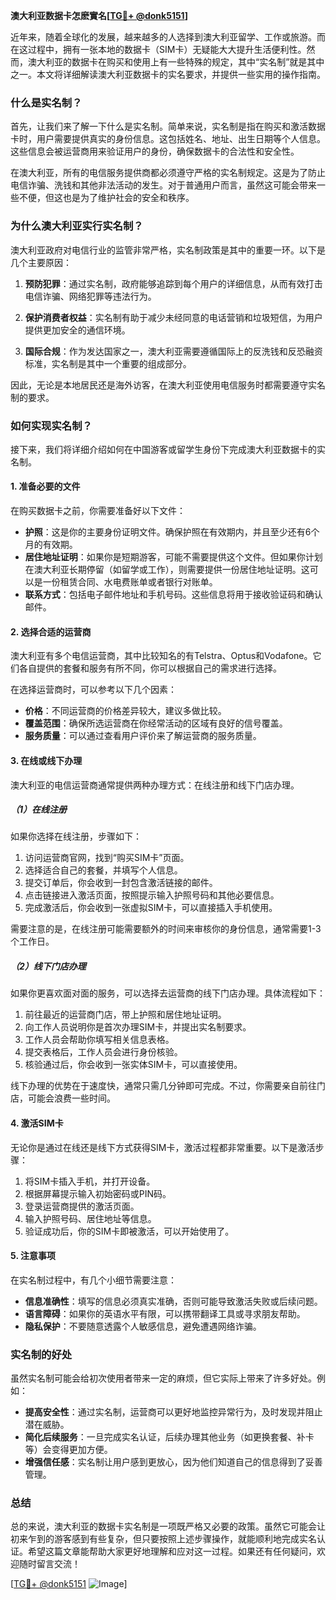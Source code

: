 **澳大利亚数据卡怎麽實名[[TG💪+ @donk5151](https://t.me/s/donk5151)]**

近年来，随着全球化的发展，越来越多的人选择到澳大利亚留学、工作或旅游。而在这过程中，拥有一张本地的数据卡（SIM卡）无疑能大大提升生活便利性。然而，澳大利亚的数据卡在购买和使用上有一些特殊的规定，其中“实名制”就是其中之一。本文将详细解读澳大利亚数据卡的实名要求，并提供一些实用的操作指南。

### 什么是实名制？

首先，让我们来了解一下什么是实名制。简单来说，实名制是指在购买和激活数据卡时，用户需要提供真实的身份信息。这包括姓名、地址、出生日期等个人信息。这些信息会被运营商用来验证用户的身份，确保数据卡的合法性和安全性。

在澳大利亚，所有的电信服务提供商都必须遵守严格的实名制规定。这是为了防止电信诈骗、洗钱和其他非法活动的发生。对于普通用户而言，虽然这可能会带来一些不便，但这也是为了维护社会的安全和秩序。

### 为什么澳大利亚实行实名制？

澳大利亚政府对电信行业的监管非常严格，实名制政策是其中的重要一环。以下是几个主要原因：

1. **预防犯罪**：通过实名制，政府能够追踪到每个用户的详细信息，从而有效打击电信诈骗、网络犯罪等违法行为。
   
2. **保护消费者权益**：实名制有助于减少未经同意的电话营销和垃圾短信，为用户提供更加安全的通信环境。

3. **国际合规**：作为发达国家之一，澳大利亚需要遵循国际上的反洗钱和反恐融资标准，实名制是其中一个重要的组成部分。

因此，无论是本地居民还是海外访客，在澳大利亚使用电信服务时都需要遵守实名制的要求。

### 如何实现实名制？

接下来，我们将详细介绍如何在中国游客或留学生身份下完成澳大利亚数据卡的实名制。

#### 1. 准备必要的文件

在购买数据卡之前，你需要准备好以下文件：

- **护照**：这是你的主要身份证明文件。确保护照在有效期内，并且至少还有6个月的有效期。
- **居住地址证明**：如果你是短期游客，可能不需要提供这个文件。但如果你计划在澳大利亚长期停留（如留学或工作），则需要提供一份居住地址证明。这可以是一份租赁合同、水电费账单或者银行对账单。
- **联系方式**：包括电子邮件地址和手机号码。这些信息将用于接收验证码和确认邮件。

#### 2. 选择合适的运营商

澳大利亚有多个电信运营商，其中比较知名的有Telstra、Optus和Vodafone。它们各自提供的套餐和服务有所不同，你可以根据自己的需求进行选择。

在选择运营商时，可以参考以下几个因素：

- **价格**：不同运营商的价格差异较大，建议多做比较。
- **覆盖范围**：确保所选运营商在你经常活动的区域有良好的信号覆盖。
- **服务质量**：可以通过查看用户评价来了解运营商的服务质量。

#### 3. 在线或线下办理

澳大利亚的电信运营商通常提供两种办理方式：在线注册和线下门店办理。

##### （1）在线注册

如果你选择在线注册，步骤如下：

1. 访问运营商官网，找到“购买SIM卡”页面。
2. 选择适合自己的套餐，并填写个人信息。
3. 提交订单后，你会收到一封包含激活链接的邮件。
4. 点击链接进入激活页面，按照提示输入护照号码和其他必要信息。
5. 完成激活后，你会收到一张虚拟SIM卡，可以直接插入手机使用。

需要注意的是，在线注册可能需要额外的时间来审核你的身份信息，通常需要1-3个工作日。

##### （2）线下门店办理

如果你更喜欢面对面的服务，可以选择去运营商的线下门店办理。具体流程如下：

1. 前往最近的运营商门店，带上护照和居住地址证明。
2. 向工作人员说明你是首次办理SIM卡，并提出实名制要求。
3. 工作人员会帮助你填写相关信息表格。
4. 提交表格后，工作人员会进行身份核验。
5. 核验通过后，你会收到一张实体SIM卡，可以直接使用。

线下办理的优势在于速度快，通常只需几分钟即可完成。不过，你需要亲自前往门店，可能会浪费一些时间。

#### 4. 激活SIM卡

无论你是通过在线还是线下方式获得SIM卡，激活过程都非常重要。以下是激活步骤：

1. 将SIM卡插入手机，并打开设备。
2. 根据屏幕提示输入初始密码或PIN码。
3. 登录运营商提供的激活页面。
4. 输入护照号码、居住地址等信息。
5. 验证成功后，你的SIM卡即被激活，可以开始使用了。

#### 5. 注意事项

在实名制过程中，有几个小细节需要注意：

- **信息准确性**：填写的信息必须真实准确，否则可能导致激活失败或后续问题。
- **语言障碍**：如果你的英语水平有限，可以携带翻译工具或寻求朋友帮助。
- **隐私保护**：不要随意透露个人敏感信息，避免遭遇网络诈骗。

### 实名制的好处

虽然实名制可能会给初次使用者带来一定的麻烦，但它实际上带来了许多好处。例如：

- **提高安全性**：通过实名制，运营商可以更好地监控异常行为，及时发现并阻止潜在威胁。
- **简化后续服务**：一旦完成实名认证，后续办理其他业务（如更换套餐、补卡等）会变得更加方便。
- **增强信任感**：实名制让用户感到更放心，因为他们知道自己的信息得到了妥善管理。

### 总结

总的来说，澳大利亚的数据卡实名制是一项既严格又必要的政策。虽然它可能会让初来乍到的游客感到有些复杂，但只要按照上述步骤操作，就能顺利地完成实名认证。希望这篇文章能帮助大家更好地理解和应对这一过程。如果还有任何疑问，欢迎随时留言交流！

[[TG💪+ @donk5151](https://t.me/s/donk5151) ![Image](https://i.postimg.cc/rwNCRYN7/Snipaste-2025-04-30-17-27-05.png)]